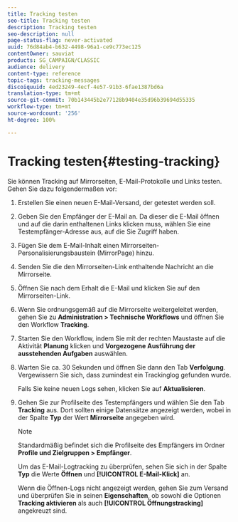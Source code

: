```yaml
---
title: Tracking testen
seo-title: Tracking testen
description: Tracking testen
seo-description: null
page-status-flag: never-activated
uuid: 76d84ab4-b632-4498-96a1-ce9c773ec125
contentOwner: sauviat
products: SG_CAMPAIGN/CLASSIC
audience: delivery
content-type: reference
topic-tags: tracking-messages
discoiquuid: 4ed23249-4ecf-4e57-91b3-6fae1387bd6a
translation-type: tm+mt
source-git-commit: 70b143445b2e77128b9404e35d96b39694d55335
workflow-type: tm+mt
source-wordcount: '256'
ht-degree: 100%

---
```



# Tracking testen{#testing-tracking}

Sie können Tracking auf Mirrorseiten, E-Mail-Protokolle und Links testen. Gehen Sie dazu folgendermaßen vor:

1. Erstellen Sie einen neuen E-Mail-Versand, der getestet werden soll.
1. Geben Sie den Empfänger der E-Mail an. Da dieser die E-Mail öffnen und auf die darin enthaltenen Links klicken muss, wählen Sie eine Testempfänger-Adresse aus, auf die Sie Zugriff haben.
1. Fügen Sie dem E-Mail-Inhalt einen Mirrorseiten-Personalisierungsbaustein (MirrorPage) hinzu.
1. Senden Sie die den Mirrorseiten-Link enthaltende Nachricht an die Mirrorseite.
1. Öffnen Sie nach dem Erhalt die E-Mail und klicken Sie auf den Mirrorseiten-Link.
1. Wenn Sie ordnungsgemäß auf die Mirrorseite weitergeleitet werden, gehen Sie zu **Administration > Technische Workflows** und öffnen Sie den Workflow **Tracking**.
1. Starten Sie den Workflow, indem Sie mit der rechten Maustaste auf die Aktivität **Planung** klicken und **Vorgezogene Ausführung der ausstehenden Aufgaben** auswählen.
1. Warten Sie ca. 30 Sekunden und öffnen Sie dann den Tab **Verfolgung**. Vergewissern Sie sich, dass zumindest ein Trackinglog gefunden wurde.

   Falls Sie keine neuen Logs sehen, klicken Sie auf **Aktualisieren**.

1. Gehen Sie zur Profilseite des Testempfängers und wählen Sie den Tab **Tracking** aus. Dort sollten einige Datensätze angezeigt werden, wobei in der Spalte **Typ** der Wert **Mirrorseite** angegeben wird.

   >[!NOTE]
   >
   >Standardmäßig befindet sich die Profilseite des Empfängers im Ordner **Profile und Zielgruppen > Empfänger**.

   Um das E-Mail-Logtracking zu überprüfen, sehen Sie sich in der Spalte **Typ** die Werte **Öffnen** und **[!UICONTROL E-Mail-Klick]** an.

   Wenn die Öffnen-Logs nicht angezeigt werden, gehen Sie zum Versand und überprüfen Sie in seinen **Eigenschaften**, ob sowohl die Optionen **Tracking aktivieren** als auch **[!UICONTROL Öffnungstracking]** angekreuzt sind.

